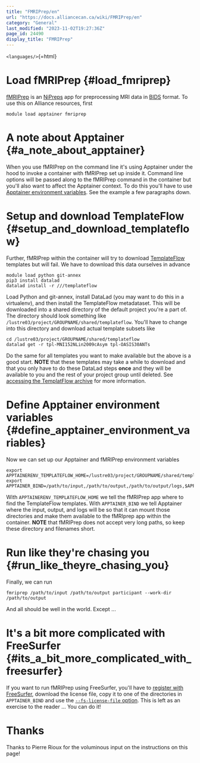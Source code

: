 ```yaml
---
title: "FMRIPrep/en"
url: "https://docs.alliancecan.ca/wiki/FMRIPrep/en"
category: "General"
last_modified: "2023-11-02T19:27:36Z"
page_id: 24490
display_title: "FMRIPrep"
---
```


`<languages/>`{=html}

# Load fMRIPrep {#load_fmriprep}

[fMRIPrep](https://fmriprep.org/en/stable/) is an [NiPreps](https://www.nipreps.org) app for preprocessing MRI data in [BIDS](https://bids.neuroimaging.io) format. To use this on Alliance resources, first

    module load apptainer fmriprep

# A note about Apptainer {#a_note_about_apptainer}

When you use fMRIPrep on the command line it\'s using Apptainer under the hood to invoke a container with fMRIPrep set up inside it. Command line options will be passed along to the fMRIPrep command in the container but you\'ll also want to affect the Apptainer context. To do this you\'ll have to use [Apptainer environment variables](https://apptainer.org/docs/user/main/appendix.html). See the example a few paragraphs down.

# Setup and download TemplateFlow {#setup_and_download_templateflow}

Further, fMRIPrep within the container will try to download [TemplateFlow](https://www.templateflow.org) templates but will fail. We have to download this data ourselves in advance

    module load python git-annex
    pip3 install datalad
    datalad install -r ///templateflow

Load Python and git-annex, install DataLad (you may want to do this in a virtualenv), and then install the TemplateFlow metadataset. This will be downloaded into a shared directory of the default project you\'re a part of. The directory should look something like `/lustre03/project/GROUPNAME/shared/templateflow`. You\'ll have to change into this directory and download actual template subsets like

    cd /lustre03/project/GROUPNAME/shared/templateflow
    datalad get -r tpl-MNI152NLin2009cAsym tpl-OASIS30ANTs 

Do the same for all templates you want to make available but the above is a good start. **NOTE** that these templates may take a while to download and that you only have to do these DataLad steps **once** and they will be available to you and the rest of your project group until deleted. See [accessing the TemplatFlow archive](https://www.templateflow.org/usage/archive/) for more information.

# Define Apptainer environment variables {#define_apptainer_environment_variables}

Now we can set up our Apptainer and fMRIPrep environment variables

    export APPTAINERENV_TEMPLATEFLOW_HOME=/lustre03/project/GROUPNAME/shared/templateflow
    export APPTAINER_BIND=/path/to/input,/path/to/output,/path/to/output/logs,$APPTAINERENV_TEMPLATEFLOW_HOME

With `APPTAINERENV_TEMPLATEFLOW_HOME` we tell the fMRIPrep app where to find the TemplateFlow templates. With `APPTAINER_BIND` we tell Apptainer where the input, output, and logs will be so that it can mount those directories and make them available to the fMRIprep app within the container. **NOTE** that fMRIPrep does not accept very long paths, so keep these directory and filenames short.

# Run like they\'re chasing you {#run_like_theyre_chasing_you}

Finally, we can run

    fmriprep /path/to/input /path/to/output participant --work-dir /path/to/output

And all should be well in the world. Except \...

# It\'s a bit more complicated with FreeSurfer {#its_a_bit_more_complicated_with_freesurfer}

If you want to run fMRIPrep using FreeSurfer, you\'ll have to [register with FreeSurfer](https://surfer.nmr.mgh.harvard.edu/registration.html), download the license file, copy it to one of the directories in `APPTAINER_BIND` and use the [`--fs-license-file` option](https://fmriprep.org/en/20.2.0/usage.html?highlight=freesurfer#Specific%20options%20for%20FreeSurfer%20preprocessing). This is left as an exercise to the reader \... You can do it!

# Thanks

Thanks to Pierre Rioux for the voluminous input on the instructions on this page!
